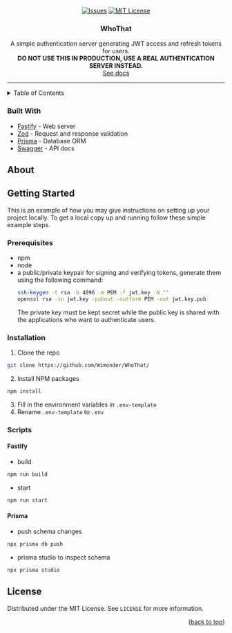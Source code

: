 <div id="top" align="center">

[![Issues][issues-shield]][issues-url]
[![MIT License][license-shield]][license-url]
</div>

<div align="center">
  <h3 align="center">WhoThat</h3>

  <p align="center">
    A simple authentication server generating JWT access and refresh tokens for users.
    <br/>
    <b>DO NOT USE THIS IN PRODUCTION, USE A REAL AUTHENTICATION SERVER INSTEAD.</b>
    <br />
    <a href="https://whothat.wimon.dev/">See docs</a>
  </p>
</div>

<hr/>

<!-- TABLE OF CONTENTS -->
<details>
  <summary>Table of Contents</summary>
  <ol>
    <li>
      <a href="#about">About</a>
      <a href="#getting-started">Getting Started</a>
      <ul>
        <li><a href="#prerequisites">Prerequisites</a></li>
        <li><a href="#installation">Installation</a></li>
        <li><a href="#scripts">Scripts</a></li>
      </ul>
    </li>
    <li><a href="#license">License</a></li>
  </ol>
</details>

### Built With

- [Fastify](https://www.fastify.io/) - Web server
- [Zod](https://github.com/colinhacks/zod) - Request and response validation
- [Prisma](https://www.prisma.io/) - Database ORM
- [Swagger](https://swagger.io/) - API docs

<!-- ABOUT -->

## About

<!-- GETTING STARTED -->

## Getting Started

This is an example of how you may give instructions on setting up your project locally.
To get a local copy up and running follow these simple example steps.

### Prerequisites

- npm
- node
- a public/private keypair for signing and verifying tokens, generate them using the following command:
  ```bash
  ssh-keygen -t rsa -b 4096 -m PEM -f jwt.key -N ""
  openssl rsa -in jwt.key -pubout -outform PEM -out jwt.key.pub
  ```
  The private key must be kept secret while the public key is shared with the applications who want to authenticate users.

### Installation

1. Clone the repo

```sh
git clone https://github.com/Wimonder/WhoThat/
```

2. Install NPM packages

```sh
npm install
```

3. Fill in the environment variables in `.env-template`
4. Rename `.env-template` to `.env`

### Scripts

#### Fastify

- build

```sh
npm run build
```

- start

```sh
npm run start
```

#### Prisma

- push schema changes

```sh
npx prisma db push
```

- prisma studio to inspect schema

```sh
npx prisma studio
```

<!-- LICENSE -->

## License

Distributed under the MIT License. See `LICENSE` for more information.

<p align="right">(<a href="#top">back to top</a>)</p>

<!-- MARKDOWN LINKS & IMAGES -->
<!-- https://www.markdownguide.org/basic-syntax/#reference-style-links -->

[issues-shield]: https://img.shields.io/github/issues/Wimonder/WhoThat.svg?style=for-the-badge
[issues-url]: https://github.com/Wimonder/WhoThat/issues
[license-shield]: https://img.shields.io/github/license/Wimonder/WhoThat.svg?style=for-the-badge
[license-url]: https://github.com/Wimonder/WhoThat/blob/main/LICENSE
